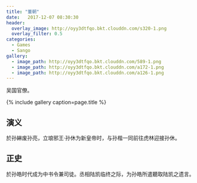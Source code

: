 ```yaml
---
title: "董朝"
date:   2017-12-07 08:30:30
header:
  overlay_image: http://oyy3dtfqo.bkt.clouddn.com/s320-1.png
  overlay_filter: 0.5
categories:
  - Games
  - Sango
gallery:
  - image_path: http://oyy3dtfqo.bkt.clouddn.com/589-1.png
  - image_path: http://oyy3dtfqo.bkt.clouddn.com/a172-1.png
  - image_path: http://oyy3dtfqo.bkt.clouddn.com/a126-1.png
---
```


吴国官僚。

{% include gallery caption=page.title %}

## 演义

於孙綝废孙亮，立琅邪王·孙休为新皇帝时，与孙楷一同前往虎林迎接孙休。

## 正史

於孙皓时代成为中书令兼司徒。丞相陆凯临终之际，为孙皓所遣聽取陆凯之遗言。